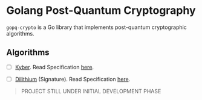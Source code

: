 # Golang Post-Quantum Cryptography

`gopq-crypto` is a Go library that implements post-quantum cryptographic algorithms.

## Algorithms

- [ ] [Kyber](https://pq-crystals.org/kyber/). Read Specification [here](https://pq-crystals.org/kyber/data/kyber-specification-round3-20210131.pdf).
- [ ] [Dilithium](https://pq-crystals.org/dilithium/) (Signature). Read Specification [here](https://pq-crystals.org/dilithium/data/dilithium-specification-round3-20210208.pdf).


> PROJECT STILL UNDER INITIAL DEVELOPMENT PHASE